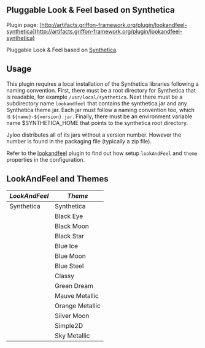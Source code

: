 
Pluggable Look & Feel based on Synthetica
-----------------------------------------

Plugin page: [http://artifacts.griffon-framework.org/plugin/lookandfeel-synthetica](http://artifacts.griffon-framework.org/plugin/lookandfeel-synthetica)


Pluggable Look & Feel based on [Synthetica][1].

Usage
-----

This plugin requires a local installation of the Synthetica libraries following a naming convention. First, there must be a
root directory for Synthetica that is readable, for example `/usr/local/synthetica`. Next there must be a subdirectory name
`lookandfeel` that contains the synthetica.jar and any Synthetica theme jar. Each jar must follow a naming convention too,
which is `${name}-${version}.jar`. Finally, there must be an environment variable name $SYNTHETICA_HOME that points to the
synthetica root directory.

Jyloo distributes all of its jars without a version number. However the number is found in the packaging file (typically a zip file).

Refer to the [lookandfeel][2] plugin to find out how setup `lookAndFeel` and `theme` properties in the configuration.

LookAndFeel and Themes
----------------------

| *LookAndFeel* | *Theme*         |
| ------------- | --------------- |
| Synthetica    | Synthetica      |
|               | Black Eye       |
|               | Black Moon      |
|               | Black Star      |
|               | Blue Ice        |
|               | Blue Moon       |
|               | Blue Steel      |
|               | Classy          |
|               | Green Dream     |
|               | Mauve Metallic  |
|               | Orange Metallic |
|               | Silver Moon     |
|               | Simple2D        |
|               | Sky Metallic    |

[1]: http://www.jyloo.com/synthetica/
[2]: /plugin/lookandfeel

